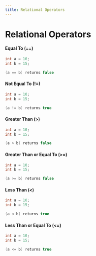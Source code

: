 ```yaml
---
title: Relational Operators
---
```


# Relational Operators

#### Equal To (==)
```csharp
int a = 10;
int b = 15;

(a == b) returns false
```

#### Not Equal To (!=)
```csharp
int a = 10;
int b = 15;

(a != b) returns true
```

#### Greater Than (>)
```csharp
int a = 10;
int b = 15;

(a > b) returns false
```

#### Greater Than or Equal To (>=)
```csharp
int a = 10;
int b = 15;

(a >= b) returns false
```

#### Less Than (<)
```csharp
int a = 10;
int b = 15;

(a < b) returns true
```

#### Less Than or Equal To (<=)
```csharp
int a = 10;
int b = 15;

(a <= b) returns true
```
